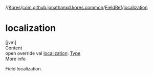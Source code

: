 //[Kores](../../index.md)/[com.github.jonathanxd.kores.common](../index.md)/[FieldRef](index.md)/[localization](localization.md)



# localization  
[jvm]  
Content  
open override val [localization](localization.md): [Type](https://docs.oracle.com/javase/8/docs/api/java/lang/reflect/Type.html)  
More info  


Field localization.

  



